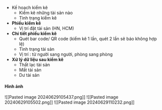 - Kế hoạch kiểm kê
	- Kiểm kê những tài sản nào
	- Tình trạng kiểm kê
- **Phiếu kiểm kê**
	- Vị trí đặt tài sản (HN, HCM)
- **Chi tiết phiếu kiểm kê**
	- Quét bar code/ QR code (kiểm kê 1 lần, quét 2 lần sẽ báo không hợp lệ)
	- Tình trạng tài sản
	- Vị trí : từ người sang người, phòng sang phòng
- **Xử lý dữ liệu sau kiểm kê**
	- Thất lạc tài sản
	- Mất tài sản
	- Dư tài sản
#### Hình ảnh
![[Pasted image 20240629105437.png]]
![[Pasted image 20240629105502.png]]
![[Pasted image 20240629110232.png]]



[^1]: Kiểm kê : [PhanLoaiTaiSan.xlsx - Google Sheets](https://docs.google.com/spreadsheets/d/1c8GQXilyprSSKloIkaU8gnOE8ESu_c5X/edit?gid=1874296402#gid=1874296402)